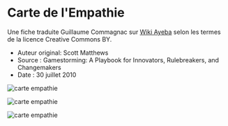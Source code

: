 # Carte de l'Empathie

Une fiche traduite Guillaume Commagnac sur [Wiki Ayeba](http://wiki.ayeba.fr/Carte+de+l%27Empathie) selon les termes de la licence Creative Commons BY.

* Auteur original: Scott Matthews
* Source : Gamestorming: A Playbook for Innovators, Rulebreakers, and Changemakers
* Date : 30 juillet 2010

![carte empathie](http://wiki.ayeba.fr/file/view/canvas_Empathy_Map_1024-FR.png/527101910/800x560/canvas_Empathy_Map_1024-FR.png)

![carte empathie](http://wiki.ayeba.fr/file/view/canvas_Empathy_Map_1024-blank.png/526371626/800x560/canvas_Empathy_Map_1024-blank.png)

![carte empathie](http://wiki.ayeba.fr/file/view/canvas_Empathy_Map_1024-EN.png/526371640/800x560/canvas_Empathy_Map_1024-EN.png)


